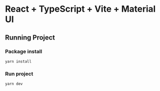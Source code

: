 # React + TypeScript + Vite + Material UI

## Running Project

### Package install
```
yarn install
```

### Run project
```
yarn dev
```

